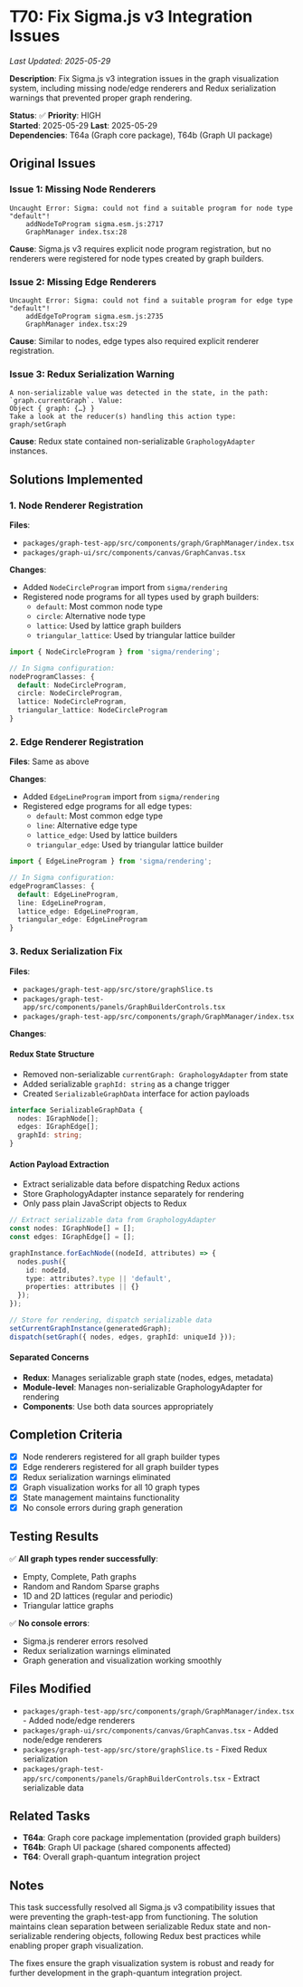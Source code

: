 # T70: Fix Sigma.js v3 Integration Issues
*Last Updated: 2025-05-29*

**Description**: Fix Sigma.js v3 integration issues in the graph visualization system, including missing node/edge renderers and Redux serialization warnings that prevented proper graph rendering.

**Status**: ✅ **Priority**: HIGH  
**Started**: 2025-05-29 **Last**: 2025-05-29  
**Dependencies**: T64a (Graph core package), T64b (Graph UI package)

## Original Issues

### Issue 1: Missing Node Renderers
```
Uncaught Error: Sigma: could not find a suitable program for node type "default"!
    addNodeToProgram sigma.esm.js:2717
    GraphManager index.tsx:28
```
**Cause**: Sigma.js v3 requires explicit node program registration, but no renderers were registered for node types created by graph builders.

### Issue 2: Missing Edge Renderers  
```
Uncaught Error: Sigma: could not find a suitable program for edge type "default"!
    addEdgeToProgram sigma.esm.js:2735
    GraphManager index.tsx:29
```
**Cause**: Similar to nodes, edge types also required explicit renderer registration.

### Issue 3: Redux Serialization Warning
```
A non-serializable value was detected in the state, in the path: `graph.currentGraph`. Value: 
Object { graph: {…} }
Take a look at the reducer(s) handling this action type: graph/setGraph
```
**Cause**: Redux state contained non-serializable `GraphologyAdapter` instances.

## Solutions Implemented

### 1. Node Renderer Registration
**Files**: 
- `packages/graph-test-app/src/components/graph/GraphManager/index.tsx`
- `packages/graph-ui/src/components/canvas/GraphCanvas.tsx`

**Changes**:
- Added `NodeCircleProgram` import from `sigma/rendering`  
- Registered node programs for all types used by graph builders:
  - `default`: Most common node type
  - `circle`: Alternative node type
  - `lattice`: Used by lattice graph builders
  - `triangular_lattice`: Used by triangular lattice builder

```typescript
import { NodeCircleProgram } from 'sigma/rendering';

// In Sigma configuration:
nodeProgramClasses: {
  default: NodeCircleProgram,
  circle: NodeCircleProgram,
  lattice: NodeCircleProgram,
  triangular_lattice: NodeCircleProgram
}
```

### 2. Edge Renderer Registration
**Files**: Same as above

**Changes**:
- Added `EdgeLineProgram` import from `sigma/rendering`
- Registered edge programs for all edge types:
  - `default`: Most common edge type
  - `line`: Alternative edge type  
  - `lattice_edge`: Used by lattice builders
  - `triangular_edge`: Used by triangular lattice builder

```typescript
import { EdgeLineProgram } from 'sigma/rendering';

// In Sigma configuration:
edgeProgramClasses: {
  default: EdgeLineProgram,
  line: EdgeLineProgram,
  lattice_edge: EdgeLineProgram,
  triangular_edge: EdgeLineProgram
}
```

### 3. Redux Serialization Fix
**Files**:
- `packages/graph-test-app/src/store/graphSlice.ts`
- `packages/graph-test-app/src/components/panels/GraphBuilderControls.tsx`
- `packages/graph-test-app/src/components/graph/GraphManager/index.tsx`

**Changes**:

#### Redux State Structure
- Removed non-serializable `currentGraph: GraphologyAdapter` from state
- Added serializable `graphId: string` as a change trigger
- Created `SerializableGraphData` interface for action payloads

```typescript
interface SerializableGraphData {
  nodes: IGraphNode[];
  edges: IGraphEdge[];
  graphId: string;
}
```

#### Action Payload Extraction
- Extract serializable data before dispatching Redux actions
- Store GraphologyAdapter instance separately for rendering
- Only pass plain JavaScript objects to Redux

```typescript
// Extract serializable data from GraphologyAdapter
const nodes: IGraphNode[] = [];
const edges: IGraphEdge[] = [];

graphInstance.forEachNode((nodeId, attributes) => {
  nodes.push({
    id: nodeId,
    type: attributes?.type || 'default',
    properties: attributes || {}
  });
});

// Store for rendering, dispatch serializable data
setCurrentGraphInstance(generatedGraph);
dispatch(setGraph({ nodes, edges, graphId: uniqueId }));
```

#### Separated Concerns
- **Redux**: Manages serializable graph state (nodes, edges, metadata)
- **Module-level**: Manages non-serializable GraphologyAdapter for rendering
- **Components**: Use both data sources appropriately

## Completion Criteria
- [x] Node renderers registered for all graph builder types
- [x] Edge renderers registered for all graph builder types  
- [x] Redux serialization warnings eliminated
- [x] Graph visualization works for all 10 graph types
- [x] State management maintains functionality
- [x] No console errors during graph generation

## Testing Results
✅ **All graph types render successfully**:
- Empty, Complete, Path graphs
- Random and Random Sparse graphs  
- 1D and 2D lattices (regular and periodic)
- Triangular lattice graphs

✅ **No console errors**:
- Sigma.js renderer errors resolved
- Redux serialization warnings eliminated
- Graph generation and visualization working smoothly

## Files Modified
- `packages/graph-test-app/src/components/graph/GraphManager/index.tsx` - Added node/edge renderers
- `packages/graph-ui/src/components/canvas/GraphCanvas.tsx` - Added node/edge renderers  
- `packages/graph-test-app/src/store/graphSlice.ts` - Fixed Redux serialization
- `packages/graph-test-app/src/components/panels/GraphBuilderControls.tsx` - Extract serializable data

## Related Tasks
- **T64a**: Graph core package implementation (provided graph builders)
- **T64b**: Graph UI package (shared components affected)
- **T64**: Overall graph-quantum integration project

## Notes
This task successfully resolved all Sigma.js v3 compatibility issues that were preventing the graph-test-app from functioning. The solution maintains clean separation between serializable Redux state and non-serializable rendering objects, following Redux best practices while enabling proper graph visualization.

The fixes ensure the graph visualization system is robust and ready for further development in the graph-quantum integration project.
